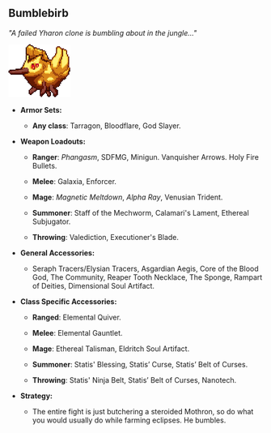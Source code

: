 ## Bumblebirb

*"A failed Yharon clone is bumbling about in the jungle…"*

![image alt text](../public/BMbpD6rCZ1qoniF20u7H2A_img_77.png)

* **Armor Sets:**

    * **Any class**: Tarragon, Bloodflare, God Slayer.

* **Weapon Loadouts:**

    * **Ranger**: *Phangasm*, SDFMG, Minigun. Vanquisher Arrows. Holy Fire Bullets.

    * **Melee**: Galaxia, Enforcer.

    * **Mage**: *Magnetic Meltdown*, *Alpha Ray*, Venusian Trident.

    * **Summoner**: Staff of the Mechworm, Calamari's Lament, Ethereal Subjugator.

    * **Throwing**: Valediction, Executioner's Blade.

* **General Accessories:**

    * Seraph Tracers/Elysian Tracers, Asgardian Aegis, Core of the Blood God, The Community, Reaper Tooth Necklace, The Sponge, Rampart of Deities, Dimensional Soul Artifact.

* **Class Specific Accessories:**

    * **Ranged**: Elemental Quiver.

    * **Melee**: Elemental Gauntlet.

    * **Mage**: Ethereal Talisman, Eldritch Soul Artifact.

    * **Summoner**: Statis' Blessing, Statis’ Curse, Statis’ Belt of Curses.

    * **Throwing**: Statis' Ninja Belt, Statis’ Belt of Curses, Nanotech.

* **Strategy:**

    * The entire fight is just butchering a steroided Mothron, so do what you would usually do while farming eclipses. He bumbles.
